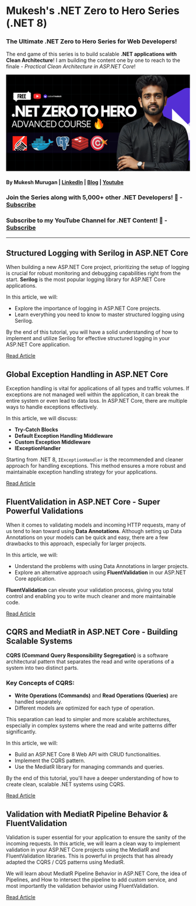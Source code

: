 # Mukesh's .NET Zero to Hero Series (.NET 8)

### The Ultimate .NET Zero to Hero Series for Web Developers!

The end game of this series is to build scalable **.NET applications with Clean Architecture**! I am building the content one by one to reach to the finale - _Practical Clean Architecture in ASP.NET Core_!

![.NET Zero to Hero Series](/assets/NET%20Zero%20to%20Hero%20Series%20Banner.png)

#### By Mukesh Murugan | [LinkedIn](https://www.linkedin.com/in/iammukeshm/) | [Blog](https://www.codewithmukesh.com) | [Youtube](https://www.youtube.com/@codewithmukesh?sub_confirmation=1)

### Join the Series along with 5,000+ other .NET Developers! 🎉 - [Subscribe](https://newsletter.codewithmukesh.com)

### Subscribe to my YouTube Channel for .NET Content! 🎉 - [Subscribe](https://www.youtube.com/@codewithmukesh?sub_confirmation=1)

---

## Structured Logging with Serilog in ASP.NET Core

When building a new ASP.NET Core project, prioritizing the setup of logging is crucial for robust monitoring and debugging capabilities right from the start. **Serilog** is the most popular logging library for ASP.NET Core applications.

In this article, we will:

- Explore the importance of logging in ASP.NET Core projects.
- Learn everything you need to know to master structured logging using Serilog.

By the end of this tutorial, you will have a solid understanding of how to implement and utilize Serilog for effective structured logging in your ASP.NET Core application.

[Read Article](https://codewithmukesh.com/blog/structured-logging-with-serilog-in-aspnet-core/?utm_source=github&utm_medium=social&utm_campaign=repository)

## Global Exception Handling in ASP.NET Core

Exception handling is vital for applications of all types and traffic volumes. If exceptions are not managed well within the application, it can break the entire system or even lead to data loss. In ASP.NET Core, there are multiple ways to handle exceptions effectively.

In this article, we will discuss:

- **Try-Catch Blocks**
- **Default Exception Handling Middleware**
- **Custom Exception Middleware**
- **IExceptionHandler**

Starting from .NET 8, `IExceptionHandler` is the recommended and cleaner approach for handling exceptions. This method ensures a more robust and maintainable exception handling strategy for your applications.

[Read Article](https://codewithmukesh.com/blog/global-exception-handling-in-aspnet-core/?utm_source=github&utm_medium=social&utm_campaign=repository)

## FluentValidation in ASP.NET Core - Super Powerful Validations

When it comes to validating models and incoming HTTP requests, many of us tend to lean toward using **Data Annotations**. Although setting up Data Annotations on your models can be quick and easy, there are a few drawbacks to this approach, especially for larger projects.

In this article, we will:

- Understand the problems with using Data Annotations in larger projects.
- Explore an alternative approach using **FluentValidation** in our ASP.NET Core application.

**FluentValidation** can elevate your validation process, giving you total control and enabling you to write much cleaner and more maintainable code.

[Read Article](https://codewithmukesh.com/blog/fluentvalidation-in-aspnet-core/?utm_source=github&utm_medium=social&utm_campaign=repository)

## CQRS and MediatR in ASP.NET Core - Building Scalable Systems

**CQRS (Command Query Responsibility Segregation)** is a software architectural pattern that separates the read and write operations of a system into two distinct parts.

### Key Concepts of CQRS:

- **Write Operations (Commands)** and **Read Operations (Queries)** are handled separately.
- Different models are optimized for each type of operation.

This separation can lead to simpler and more scalable architectures, especially in complex systems where the read and write patterns differ significantly.

In this article, we will:

- Build an ASP.NET Core 8 Web API with CRUD functionalities.
- Implement the CQRS pattern.
- Use the MediatR library for managing commands and queries.

By the end of this tutorial, you'll have a deeper understanding of how to create clean, scalable .NET systems using CQRS.

[Read Article](https://codewithmukesh.com/blog/cqrs-and-mediatr-in-aspnet-core/?utm_source=github&utm_medium=social&utm_campaign=repository)

## Validation with MediatR Pipeline Behavior & FluentValidation

Validation is super essential for your application to ensure the sanity of the incoming requests. In this article, we will learn a clean way to implement validation in your ASP.NET Core projects using the MediatR and FluentValidation libraries. This is powerful in projects that has already adapted the CQRS / CQS patterns using MediatR.

We will learn about MediatR Pipeline Behavior in ASP.NET Core, the idea of Pipelines, and How to intersect the pipeline to add custom service, and most importantly the validation behavior using FluentValidation.

[Read Article](https://codewithmukesh.com/blog/validation-with-mediatr-pipeline-behavior-and-fluentvalidation/)
